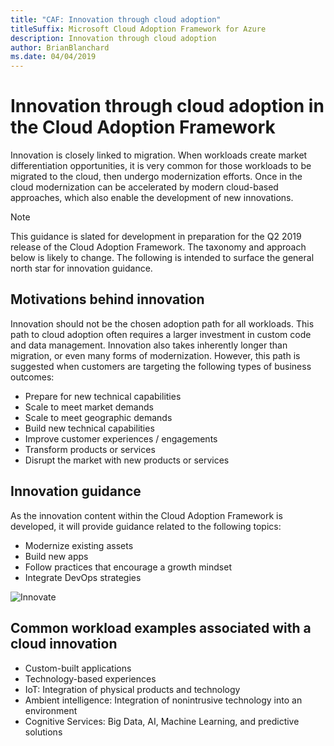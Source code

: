 ```yaml
---
title: "CAF: Innovation through cloud adoption"
titleSuffix: Microsoft Cloud Adoption Framework for Azure
description: Innovation through cloud adoption
author: BrianBlanchard
ms.date: 04/04/2019
---
```


# Innovation through cloud adoption in the Cloud Adoption Framework

Innovation is closely linked to migration. When workloads create market differentiation opportunities, it is very common for those workloads to be migrated to the cloud, then undergo modernization efforts. Once in the cloud modernization can be accelerated by modern cloud-based approaches, which also enable the development of new innovations.

> [!NOTE]
> This guidance is slated for development in preparation for the Q2 2019 release of the Cloud Adoption Framework. The taxonomy and approach below is likely to change. The following is intended to surface the general north star for innovation guidance.

## Motivations behind innovation

Innovation should not be the chosen adoption path for all workloads. This path to cloud adoption often requires a larger investment in custom code and data management. Innovation also takes inherently longer than migration, or even many forms of modernization. However, this path is suggested when customers are targeting the following types of business outcomes:

- Prepare for new technical capabilities
- Scale to meet market demands
- Scale to meet geographic demands
- Build new technical capabilities
- Improve customer experiences / engagements
- Transform products or services
- Disrupt the market with new products or services

## Innovation guidance

As the innovation content within the Cloud Adoption Framework is developed, it will provide guidance related to the following topics:

- Modernize existing assets
- Build new apps
- Follow practices that encourage a growth mindset
- Integrate DevOps strategies

![Innovate](../_images/innovate.png)

## Common workload examples associated with a cloud innovation

- Custom-built applications
- Technology-based experiences
- IoT: Integration of physical products and technology
- Ambient intelligence: Integration of nonintrusive technology into an environment
- Cognitive Services: Big Data, AI, Machine Learning, and predictive solutions

